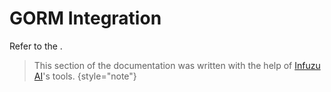# GORM Integration

Refer to the [](Quick-Start.md).


> This section of the documentation was written with the help of [Infuzu AI](https://infuzu.com)'s tools.
{style="note"}
